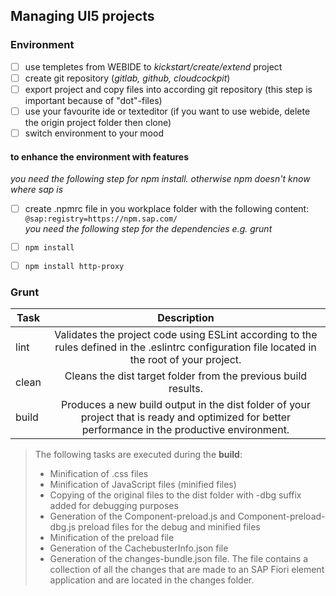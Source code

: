 ## Managing UI5 projects

### Environment
- [ ] use templetes from WEBIDE to _kickstart/create/extend_ project
- [ ] create git repository (_gitlab, github, cloudcockpit_)
- [ ] export project and copy files into according git repository (this step is important because of "dot"-files)
- [ ] use your favourite ide or texteditor (if you want to use webide, delete the origin project folder then clone)
- [ ] switch environment to your mood

#### to enhance the environment with features
_you need the following step for npm install. otherwise npm doesn't know where sap is_
- [ ] create .npmrc file in you workplace folder with the following content: ```@sap:registry=https://npm.sap.com/```    
_you need the following step for the dependencies e.g. grunt_
- [ ] ```npm install```

- [ ] ```npm install http-proxy```

### Grunt

| Task          | Description   |
| ------------- |:-------------:|
| lint     | Validates the project code using ESLint according to the rules defined in the .eslintrc configuration file located in the root of your project. |
| clean      | Cleans the dist target folder from the previous build results.      |
| build | Produces a new build output in the dist folder of your project that is ready and optimized for better performance in the productive environment. |

> The following tasks are executed during the **build**:
> * Minification of .css files
> * Minification of JavaScript files (minified files)
> * Copying of the original files to the dist folder with -dbg suffix added for debugging purposes
> * Generation of the Component-preload.js and Component-preload-dbg.js preload files for the debug and minified files
> * Minification of the preload file
> * Generation of the CachebusterInfo.json file
> * Generation of the changes-bundle.json file. The file contains a collection of all the changes that are made to an SAP Fiori element application and are located in the changes folder.
